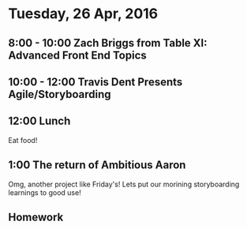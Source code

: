 Tuesday, 26 Apr, 2016
=====================

8:00 - 10:00 Zach Briggs from Table XI: Advanced Front End Topics
-----------------------------------------------------------------


10:00 - 12:00 Travis Dent Presents Agile/Storyboarding
----------------------------------------------


12:00 Lunch
-----------

Eat food!


1:00 The return of Ambitious Aaron
----------------------------------

Omg, another project like Friday's!
Lets put our morining storyboarding learnings to good use!


Homework
--------
